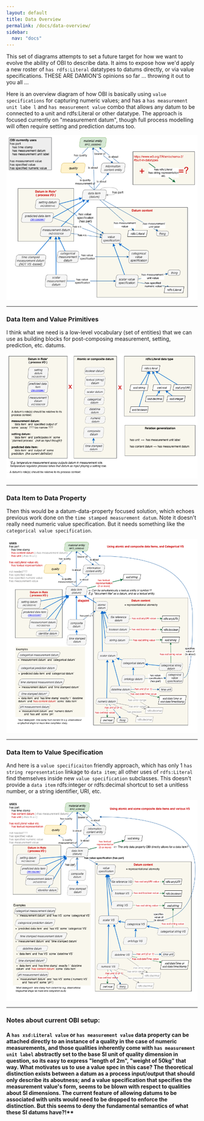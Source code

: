 ```yaml
---
layout: default
title: Data Overview
permalink: /docs/data-overview/
sidebar:
  nav: "docs"
---
```

This set of diagrams attempts to set a future target for how we want to evolve the ability of OBI to describe data. It aims to expose how we'd apply a new roster of `has rdfs:Literal` datatypes to datums directly, or via value specifications.  THESE ARE DAMION'S opinions so far ... throwing it out to you all ...

Here is an overview diagram of how OBI is basically using `value specifications` for capturing numeric values; and has a `has measurement unit labe l` and `has measurement value` combo that allows any datum to be connected to a unit and rdfs:Literal or other datatype. The approach is focused currently on "measurement datum", though full process modelling will often require setting and prediction datums too.

![Current OBI Datum Value Structure](/assets/images/docs/data_overview_current.png)

<hr/>

### Data Item and Value Primitives

I think what we need is a low-level vocabulary (set of entities) that we can use as building blocks for post-composing measurement, setting, prediction, etc. datums.

![Datum Role x Measurement type x RDFS ](/assets/images/docs/data_overview_matrix.png)

<hr/>

### Data Item to Data Property
Then this would be a datum-data-property focused solution, which echoes previous work done on the `time stamped measurement datum`.  Note it doesn't really need numeric value specification. But it needs something like the `categorical value specification`.

![Datum + Data Properties ](/assets/images/docs/data_overview_datum.png)

<hr/>

### Data Item to Value Specification

And here is a `value specificaiton` friendly approach, which has only 1 `has string representation` linkage to `data item`; all other uses of `rdfs:Literal` find themselves inside new `value specification` subclasses.  This doesn't provide a `data item` rdfs:integer or rdfs:decimal shortcut to set a unitless number, or a string identifier, URI, etc.

![Datum + Value Specification ](/assets/images/docs/data_overview_vs.png)

<hr/>

### Notes about current OBI setup:

#### A `has xsd:Literal value` or `has measurement value` data property can be attached directly to an instance of a quality in the case of numeric measurements, and those qualities inherently come with `has measurement unit label` abstractly set to the base SI unit of quality dimension in question, so its easy to express "length of 2m", "weight of 50kg" that way.  What motivates us to use a value spec in this case?  The theoretical distinction exists between a datum as a process input/output that should only describe its aboutness; and a value specification that specifies the measurement value's form, seems to be blown with respect to qualities about SI dimensions. The current feature of allowing datums to be associated with units would need to be dropped to enforce the distinction. But this seems to deny the fundamental semantics of what these SI datums have?!**
